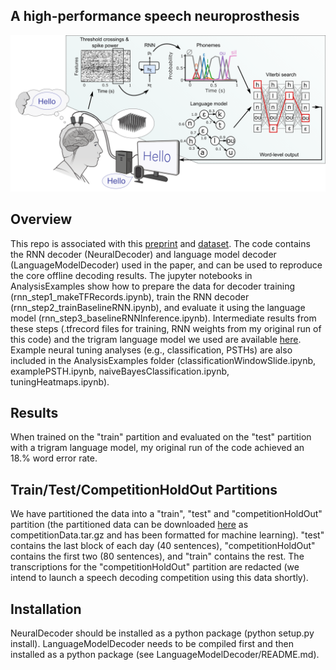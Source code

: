 ## A high-performance speech neuroprosthesis
[![System diagram](SystemDiagram.png)](https://www.biorxiv.org/content/10.1101/2023.01.21.524489v2.abstract)

## Overview

This repo is associated with this [preprint](https://www.biorxiv.org/content/10.1101/2023.01.21.524489v2.abstract) and [dataset](https://doi.org/10.5061/dryad.x69p8czpq). The code contains the RNN decoder (NeuralDecoder) and language model decoder (LanguageModelDecoder) used in the paper, and can be used to reproduce the core offline decoding results. The jupyter notebooks in AnalysisExamples show how to prepare the data for decoder training (rnn_step1_makeTFRecords.ipynb), train the RNN decoder (rnn_step2_trainBaselineRNN.ipynb), and evaluate it using the language model (rnn_step3_baselineRNNInference.ipynb). Intermediate results from these steps (.tfrecord files for training, RNN weights from my original run of this code) and the trigram language model we used are available [here](https://doi.org/10.5061/dryad.x69p8czpq). Example neural tuning analyses (e.g., classification, PSTHs) are also included in the AnalysisExamples folder (classificationWindowSlide.ipynb, examplePSTH.ipynb, naiveBayesClassification.ipynb, tuningHeatmaps.ipynb). 

## Results

When trained on the "train" partition and evaluated on the "test" partition with a trigram language model, my original run of the code achieved an 18.% word error rate. 

## Train/Test/CompetitionHoldOut Partitions

We have partitioned the data into a "train", "test" and "competitionHoldOut" partition (the partitioned data can be downloaded [here](https://doi.org/10.5061/dryad.x69p8czpq) as competitionData.tar.gz and has been formatted for machine learning). "test" contains the last block of each day (40 sentences), "competitionHoldOut" contains the first two (80 sentences), and "train" contains the rest. The transcriptions for the "competitionHoldOut" partition are redacted (we intend to launch a speech decoding competition using this data shortly). 

## Installation

NeuralDecoder should be installed as a python package (python setup.py install). LanguageModelDecoder needs to be compiled first and then installed as a python package (see LanguageModelDecoder/README.md). 




